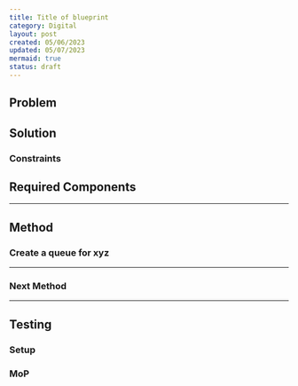```yaml
---
title: Title of blueprint
category: Digital
layout: post
created: 05/06/2023
updated: 05/07/2023
mermaid: true
status: draft
---
```


## Problem

## Solution

### Constraints

## Required Components


---

## Method

### Create a queue for xyz
 

---

### Next Method

---


## Testing

### Setup

### MoP
